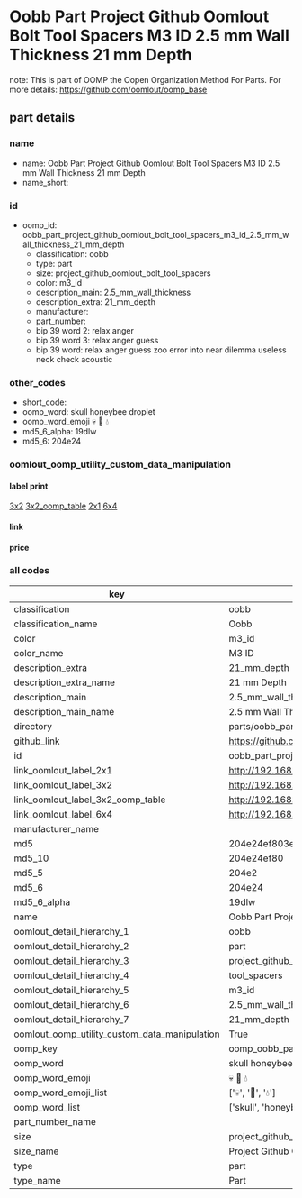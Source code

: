 # Oobb Part Project Github Oomlout Bolt Tool Spacers M3 ID 2.5 mm Wall Thickness 21 mm Depth  

note: This is part of OOMP the Oopen Organization Method For Parts. For more details: https://github.com/oomlout/oomp_base

##  part details
  







### name
* name: Oobb Part Project Github Oomlout Bolt Tool Spacers M3 ID 2.5 mm Wall Thickness 21 mm Depth
* name_short: 
### id
* oomp_id: oobb_part_project_github_oomlout_bolt_tool_spacers_m3_id_2.5_mm_wall_thickness_21_mm_depth
  * classification: oobb
  * type: part
  * size: project_github_oomlout_bolt_tool_spacers
  * color: m3_id
  * description_main: 2.5_mm_wall_thickness
  * description_extra: 21_mm_depth
  * manufacturer: 
  * part_number: 
  * bip 39 word 2: relax anger
  * bip 39 word 3: relax anger guess
  * bip 39 word: relax anger guess zoo error into near dilemma useless neck check acoustic

### other_codes
* short_code: 
* oomp_word: skull honeybee droplet
* oomp_word_emoji :skull: :honeybee: :droplet:
* md5_6_alpha: 19dlw
* md5_6: 204e24






### oomlout_oomp_utility_custom_data_manipulation
#### label print
[3x2](http://192.168.1.245:1112/?label=oomp%2019dlw)
[3x2_oomp_table](http://192.168.1.108:1112/?label=oomp%2019dlw)
[2x1](http://192.168.1.242:1112/?label=oomp%2019dlw)
[6x4](http://192.168.1.55:1112/?label=oomp%2019dlw)    

#### link

                              

#### price







### all codes 
| key | value |  
| --- | --- |  
| classification | oobb |  
| classification_name | Oobb |  
| color | m3_id |  
| color_name | M3 ID |  
| description_extra | 21_mm_depth |  
| description_extra_name | 21 mm Depth |  
| description_main | 2.5_mm_wall_thickness |  
| description_main_name | 2.5 mm Wall Thickness |  
| directory | parts/oobb_part_project_github_oomlout_bolt_tool_spacers_m3_id_2.5_mm_wall_thickness_21_mm_depth |  
| github_link | https://github.com/oomlout/oomlout_oomp_part_src/tree/main/parts/oobb_part_project_github_oomlout_bolt_tool_spacers_m3_id_2.5_mm_wall_thickness_21_mm_depth |  
| id | oobb_part_project_github_oomlout_bolt_tool_spacers_m3_id_2.5_mm_wall_thickness_21_mm_depth |  
| link_oomlout_label_2x1 | http://192.168.1.242:1112/?label=oomp%2019dlw |  
| link_oomlout_label_3x2 | http://192.168.1.245:1112/?label=oomp%2019dlw |  
| link_oomlout_label_3x2_oomp_table | http://192.168.1.108:1112/?label=oomp%2019dlw |  
| link_oomlout_label_6x4 | http://192.168.1.55:1112/?label=oomp%2019dlw |  
| manufacturer_name |  |  
| md5 | 204e24ef803e3271d7266ffecec22da8 |  
| md5_10 | 204e24ef80 |  
| md5_5 | 204e2 |  
| md5_6 | 204e24 |  
| md5_6_alpha | 19dlw |  
| name | Oobb Part Project Github Oomlout Bolt Tool Spacers M3 ID 2.5 mm Wall Thickness 21 mm Depth |  
| oomlout_detail_hierarchy_1 | oobb |  
| oomlout_detail_hierarchy_2 | part |  
| oomlout_detail_hierarchy_3 | project_github_bolt |  
| oomlout_detail_hierarchy_4 | tool_spacers |  
| oomlout_detail_hierarchy_5 | m3_id |  
| oomlout_detail_hierarchy_6 | 2.5_mm_wall_thickness |  
| oomlout_detail_hierarchy_7 | 21_mm_depth |  
| oomlout_oomp_utility_custom_data_manipulation | True |  
| oomp_key | oomp_oobb_part_project_github_oomlout_bolt_tool_spacers_m3_id_2.5_mm_wall_thickness_21_mm_depth |  
| oomp_word | skull honeybee droplet |  
| oomp_word_emoji | :skull: :honeybee: :droplet: |  
| oomp_word_emoji_list | [':skull:', ':honeybee:', ':droplet:'] |  
| oomp_word_list | ['skull', 'honeybee', 'droplet'] |  
| part_number_name |  |  
| size | project_github_oomlout_bolt_tool_spacers |  
| size_name | Project Github Oomlout Bolt Tool Spacers |  
| type | part |  
| type_name | Part |  

